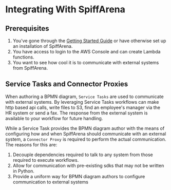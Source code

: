 # Integrating With SpiffArena

## Prerequisites

1. You've gone through the [Getting Started Guide](https://www.spiffworkflow.org/posts/articles/get_started/) or have otherwise set up an installation of SpiffArena.
2. You have access to login to the AWS Console and can create Lambda functions.
3. You want to see how cool it is to communicate with external systems from SpiffArena.

## Service Tasks and Connector Proxies

When authoring a BPMN diagram, `Service Tasks` are used to communicate with external systems. By leveraging Service Tasks workflows can make http based api calls, write files to S3, find an employee's manager via the HR system or send a fax. The response from the external system is available to your workflow for future handling.

While a Service Task provides the BPMN diagram author with the means of configuring how and when SpiffArena should communicate with an external system, a `Connector Proxy` is required to perform the actual communication. The reasons for this are:

1. Decouple dependencies required to talk to any system from those required to execute workflows.
2. Allow for communication with pre-existing sdks that may not be written in Python.
3. Provide a uniform way for BPMN diagram authors to configure communication to external systems


